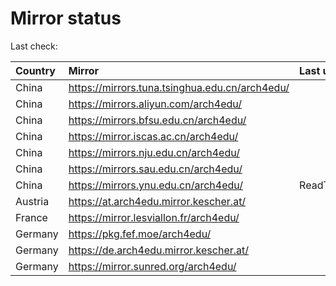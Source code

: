 <script src="./time.js"></script>
# Mirror status
Last check: <script type="text/javascript">localize(1689359043.2290554);</script>

|Country|Mirror|Last update|
|:------|:-----|:----------|
|China|https://mirrors.tuna.tsinghua.edu.cn/arch4edu/|<script type="text/javascript">localize(1689316975);</script>|
|China|https://mirrors.aliyun.com/arch4edu/|<script type="text/javascript">localize(1689230030);</script>|
|China|https://mirrors.bfsu.edu.cn/arch4edu/|<script type="text/javascript">localize(1689273131);</script>|
|China|https://mirror.iscas.ac.cn/arch4edu/|<script type="text/javascript">localize(1689316975);</script>|
|China|https://mirrors.nju.edu.cn/arch4edu/|<script type="text/javascript">localize(1689273131);</script>|
|China|https://mirrors.sau.edu.cn/arch4edu/|<script type="text/javascript">localize(1689316975);</script>|
|China|https://mirrors.ynu.edu.cn/arch4edu/|ReadTimeout|
|Austria|https://at.arch4edu.mirror.kescher.at/|<script type="text/javascript">localize(1689316975);</script>|
|France|https://mirror.lesviallon.fr/arch4edu/|<script type="text/javascript">localize(1689316975);</script>|
|Germany|https://pkg.fef.moe/arch4edu/|<script type="text/javascript">localize(1689316975);</script>|
|Germany|https://de.arch4edu.mirror.kescher.at/|<script type="text/javascript">localize(1689316975);</script>|
|Germany|https://mirror.sunred.org/arch4edu/|<script type="text/javascript">localize(1689316975);</script>|

<script src="./tablefilter/tablefilter.js"></script>
<script src="./table.js"></script>